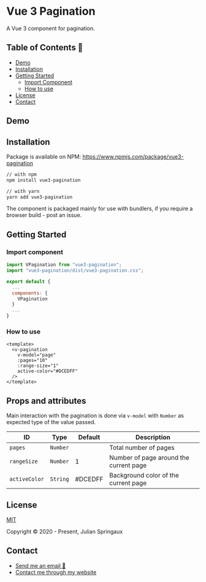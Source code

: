 # Vue 3 Pagination

A Vue 3 component for pagination.

## Table of Contents 📰

* [Demo](#demo)
* [Installation](#installation)
* [Getting Started](#getting-started)
  * [Import Component](#import-component)
  * [How to use](#how-to-use)
* [License](#license)
* [Contact](#contact)

## Demo



## Installation

Package is available on NPM: https://www.npmjs.com/package/vue3-pagination

```sh
// with npm
npm install vue3-pagination
```

```sh
// with yarn
yarn add vue3-pagination
```

The component is packaged mainly for use with bundlers, if you require a browser build - post an issue.


## Getting Started

### Import component
```js
import VPagination from "vue3-pagination";
import "vue3-pagination/dist/vue3-pagination.css";

export default {
  ...
  components: {
    VPagination
  }
  ...
}
```

### How to use
```vue
<template>
  <v-pagination
    v-model="page"
    :pages="10"
    :range-size="1"
    active-color="#DCEDFF"
  />
</template>
```

## Props and attributes
Main interaction with the pagination is done via `v-model` with `Number` as expected type of the value passed.

|ID|Type|Default|Description
|---|---|---|---|
|`pages`|`Number`||Total number of pages|
|`rangeSize`|`Number`|1|Number of page around the current page|
|`activeColor`| `String` |#DCEDFF|Background color of the current page|


## License

[MIT](https://opensource.org/licenses/MIT)

Copyright © 2020 - Present, Julian Springaux

## Contact

* [Send me an email 📧](mailto:julian.printemps@gmail.com)
* [Contact me through my website](https://julian-printemps.web.app/)
